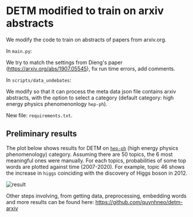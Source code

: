 # DETM modified to train on arxiv abstracts 

We modify the code to train on abstracts of papers from arxiv.org.

In `main.py`:

We try to match the settings from Dieng's paper (https://arxiv.org/abs/1907.05545), fix run time errors, add comments.

In `scripts/data_undebates`:

We modify so that it can process the meta data json file contains arxiv abstracts, with the option to select a category (default category: high energy physics phenomenonlogy `hep-ph`).

New file: `requirements.txt`.

## Preliminary results
The plot below shows results for DETM on [`hep-ph`](https://arxiv.org/archive/hep-ph) (high energy physics phenomenology) category. Assuming there are 50 topics, the 6 most meaningful ones were  manually. For each topics, probabilities of some top words are plotted against time (2007-2020). 
For example, topic 46 shows the increase in `higgs` coinciding with the discovery of Higgs boson in 2012.

![result](https://github.com/quynhneo/detm-arxiv/blob/master/detm_un_K_50_Htheta_800_Optim_adam_Clip_2.0_ThetaAct_relu_Lr_0.001_Bsz_200_RhoSize_300_L_4_minDF_30_trainEmbeddings_1_beta.png)

Other steps involving, from getting data, preprocessing, embedding words and more results can be found here: https://github.com/quynhneo/detm-arxiv

